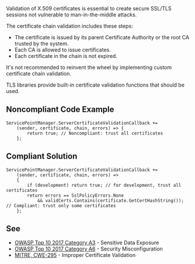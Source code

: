 
Validation of X.509 certificates is essential to create secure SSL/TLS sessions not vulnerable to man-in-the-middle attacks.

The certificate chain validation includes these steps:

- The certificate is issued by its parent Certificate Authority or the root CA trusted by the system.
- Each CA is allowed to issue certificates.
- Each certificate in the chain is not expired.


It's not recommended to reinvent the wheel by implementing custom certificate chain validation.

TLS libraries provide built-in certificate validation functions that should be used.

## Noncompliant Code Example


    ServicePointManager.ServerCertificateValidationCallback +=
        (sender, certificate, chain, errors) => {
            return true; // Noncompliant: trust all certificates
        };


## Compliant Solution


    ServicePointManager.ServerCertificateValidationCallback +=
        (sender, certificate, chain, errors) =>
        {
            if (development) return true; // for development, trust all certificates
            return errors == SslPolicyErrors.None
                && validCerts.Contains(certificate.GetCertHashString()); // Compliant: trust only some certificates
        };


## See

- [OWASP Top 10 2017 Category A3](https://www.owasp.org/index.php/Top_10-2017_A3-Sensitive_Data_Exposure) - Sensitive Data Exposure
- [OWASP Top 10 2017 Category A6](https://www.owasp.org/index.php/Top_10-2017_A6-Security_Misconfiguration) - Security
  Misconfiguration
- [MITRE, CWE-295](https://cwe.mitre.org/data/definitions/295.html) - Improper Certificate Validation

